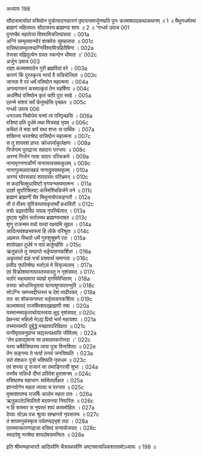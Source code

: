 अध्यायः 198

सौदासभार्यायां वसिष्ठेन पुत्रोत्पादनकारणं पृष्टवन्तमर्जुनम्प्रति पुनः कल्माषपादकथाकथनम् ॥ 1 ॥ मैथुनधर्मस्थं ब्राह्मणं भक्षितवतः सौदासस्य ब्राह्मण्या शापः ॥ 2 ॥
\'गन्धर्व उवाच 	001  
पुनश्चैव महातेजा विश्वामित्रजिघांसया ।	001a  
अग्निं सम्भृतवान्घोरं शाक्तेयः सुमहातपाः ॥	001c  
वासिष्ठसम्भृतश्चाग्निर्विश्वामित्रहितैषिणा ।	002a  
तेजसा वह्नितुल्येन ग्रस्तः स्कन्देन धीमता ॥\'	002c  
अर्जुन उवाच 	003  
राज्ञा कल्माषपादेन गुरौ ब्रह्मविदां वरे ।	003a  
कारणं किं पुरस्कृत्य भार्या वै सन्नियोजिता ॥	003c  
जानता वै परं धर्मं वसिष्ठेन महात्मना ।	004a  
अगम्यागमनं कस्मात्कृतं तेन महर्षिणा ॥	004c  
अधर्मिष्ठं वसिष्ठेन कृतं चापि पुरा सखे ।	005a  
एतन्मे संशयं सर्वं छेत्तुमर्हसि पृच्छतः ॥	005c  
गन्धर्व उवाच 	006  
धनञ्जय निबोधेयं यन्मां त्वं परिपृच्छसि ।	006a  
वसिष्ठं प्रति दुर्धर्ष तथा मित्रसहं नृपम् ॥	006c  
कथितं ते मया सर्वं यथा शप्तः स पार्थिवः ।	007a  
शक्तिना भरतश्रेष्ठ वासिष्ठेन महात्मना ॥	007c  
स तु शापवशं प्राप्तः क्रोधपर्याकुलेक्षणः ।	008a  
निर्जगाम पुराद्राजा सहदारः परन्तपः ॥	008c  
अरण्यं निर्जनं गत्वा सदारः परिचक्रमे ।	009a  
नानामृगगणाकीर्णं नानासत्वसमाकुलम् ॥	009c  
नानागुल्मलताच्छन्नं नानाद्रुमसमावृतम् ।	010a  
अरण्यं घोरसन्नादं शापग्रस्तः परिभ्रमन् ॥	010c  
स कदाचित्क्षुधाविष्टो मृगयन्भक्ष्यमात्मनः ।	011a  
ददर्श सुपरिक्लिष्टः कस्मिंश्चिन्निर्जने वने ॥	011c  
ब्राह्मणं ब्राह्मणीं चैव मिथुनायोपसङ्गतौ ।	012a  
तौ तं वीक्ष्य सुवित्रस्तावकृतार्थौ प्रधावितौ ॥	012c  
तयोः प्रद्रवतोर्विप्रं जग्राह नृपतिर्बलात् ।	013a  
दृष्ट्वा गृहीतं भर्तारमथ ब्राह्मण्यभाषत ॥	013c  
शृणु राजन्मम वचो यत्त्वां वक्ष्यामि सुव्रत ।	014a  
आदित्यवंशप्रभवस्त्वं हि लोके परिश्रुतः ॥	014c  
अप्रमत्तः स्थितो धर्मे गुरुशुश्रूषणे रतः ।	015a  
शापोपहत दुर्धर्ष न पापं कर्तुमर्हसि ॥	015c  
ऋतुकाले तु सम्प्राप्ते भर्तृव्यसनकर्शिता ।	016a  
अकृतार्था ह्यहं भर्त्रा प्रसवार्थं समागता ॥	016c  
प्रसीद नृपतिश्रेष्ठ भर्ताऽयं मे विसृज्यताम् ।	017a  
एवं विक्रोशमानायास्तस्यास्तु न नृशंसवत् ॥	017c  
भर्तारं भक्षयामास व्याघ्रो मृगमिवेप्सितम् ।	018a  
तस्याः क्रोधाभिभूताया यान्यश्रूण्यपतन्भुवि ॥	018c  
सोऽग्निः समभवद्दीप्तस्तं च देशं व्यदीपयत् ।	019a  
ततः सा शोकसन्तप्ता भर्तृव्यसनकर्शिता ॥	019c  
कल्माषपादं राजर्षिमशपद्ब्राह्मणी रुषा ।	020a  
यस्मान्ममाकृतार्थायास्त्वया क्षुद्र नृशंसवत् ॥	020c  
प्रेक्षन्त्या भक्षितो मेऽद्य प्रियो भर्ता महायशाः ।	021a  
तस्मात्त्वमपि दुर्बुद्धे मच्छापपरिविक्षतः ॥	021c  
पत्नीमृतावनुप्राप्य सद्यस्त्यक्ष्यसि जीवितम् ।	022a  
\'तेन प्रसाद्यमाना सा प्रसादमकरोत्तदा ।\'	022c  
यस्य चर्षेर्वसिष्ठस्य त्वया पुत्रा विनाशिताः ॥	022e  
तेन सङ्गम्य ते भार्या तनयं जनयिष्यति ।	023a  
सते वंशकरः पुत्रो भविष्यति नृपाधम ॥	023c  
एवं शप्त्वा तु राजानं सा तमाङ्गिरसी शुभा ।	024a  
तस्यैव सन्निधौ दीप्तं प्रविवेश हुताशनम् ॥	024c  
वसिष्ठश्च महाभागः सर्वमेतदवैक्षत ।	025a  
ज्ञानयोगेन महता तपसा च परन्तप ॥	025c  
मुक्तशापश्च राजर्षिः कालेन महता ततः ।	026a  
ऋतुकालेऽभिपतितो मदयन्त्या निवारितः ॥	026c  
न हि सस्मार स नृपस्तं शापं काममोहितः ।	027a  
देव्याः सोऽथ वचः श्रुत्वा सम्भ्रान्तो नृपसत्तमः ॥	027c  
तं शापमनुसंस्मृत्य पर्यतप्यद्भृशं तदा ।	028a  
एतस्मात्कारणाद्राजा वसिष्ठं सन्ययोजयत् ।	028c  
स्वदारेषु नरश्रेष्ठ शापदोषसमन्वितः ॥ 	028e  

इति श्रीमन्महाभारते आदिपर्वणि चैत्ररथपर्वणि अष्टनवत्यधिकशततमोऽध्यायः ॥ 198 ॥
